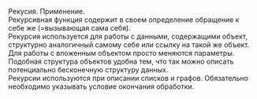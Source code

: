 Рекусия. Применение.  
Рекурсивная функция содержит в своем определение обращение к себе же (=вызывающая сама себя).   
Рекурсия используется для работы с данными, содержащими объект, структурно аналогичный самому себе или ссылку на такой же объект.  
Для работы с вложенным объектом просто меняются параметры.  
Подобная структура объектов удобна тем, что так можно описать потенциально бесконечную структуру данных.  
Рекурсии используются при описании списков и графов. Обязательно необходимо указывать условие окончания обработки.

